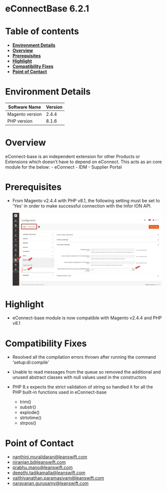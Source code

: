 # **eConnectBase 6.2.1**

# Table of contents

- [**Environment Details**](#environment-details)
- [**Overview**](#overview)
- [**Prerequisites**](#prerequisites)
- [**Highlight**](#highlight)
- [**Compatibility Fixes**](#compatibility-fixes)
- [**Point of Contact**](#point-of-contact)

# **Environment Details**

| **Software Name** | **Version** |
| --- | --- |
| Magento version | 2.4.4 |
| PHP version | 8.1.6 |

# **Overview**

eConnect-base is an independent extension for other Products or Extensions which doesn’t have to depend on eConnect. This acts as an core module for the below:
	- eConnect
	- IDM
	- Supplier Portal

# Prerequisites

- From Magento v2.4.4 with PHP v8.1, the following setting must be set to 'Yes' in order to make successful connection with the Infor ION API.

	![oAuth Access Token](../../../econnect-base/images/access_token_setting.png)

# **Highlight**

- eConnect-base module is now compatible with Magento v2.4.4 and PHP v8.1

# **Compatibility Fixes**

- Resolved all the compilation errors thrown after running the command 'setup:di:compile'

- Unable to read messages from the queue so removed the additional and unused abstract classes with null values used in the constructors

- PHP 8.x expects the strict validation of string so handled it for all the PHP built-in functions used in eConnect-base
	- trim()
	- substr()
	- explode()
	- strtotime()
	- strpos()

# **Point of Contact**

- [nanthini.muralidaran@leanswift.com](mailto:nanthini.muralidaran@leanswift.com)
- [niranjan.b@leanswift.com](mailto:niranjan.b@leanswift.com)
- [prabhu.mano@leanswift.com](mailto:prabhu.mano@leanswift.com)
- [deepthi.tadikamalla@leanswift.com](mailto:deepthi.tadikamalla@leanswift.com)
- [vaithiyanathan.paramasivam@leanswift.com](mailto:vaithiyanathan.paramasivam@leanswift.com)
- [narayanan.gurusamy@leanswift.com](mailto:narayanan.gurusamy@leanswift.com)
